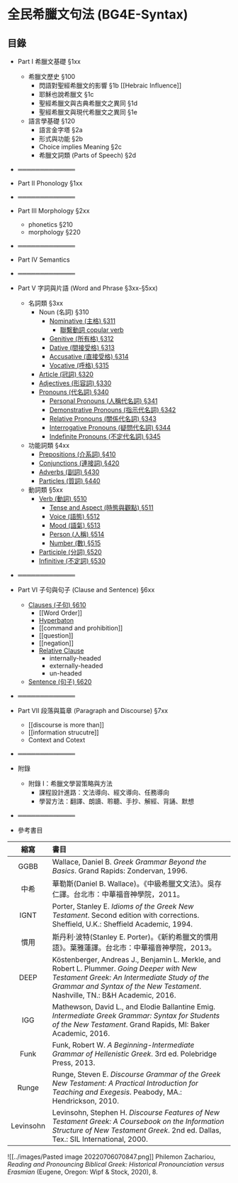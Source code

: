 # 全民希臘文句法 (BG4E-Syntax) 


## 目錄
- Part I 希臘文基礎 §1xx
	- 希臘文歷史 §100
		- 閃語對聖經希臘文的影響 §1b [[Hebraic Influence]]
		- 耶穌也說希臘文 §1c
		- 聖經希臘文與古典希臘文之異同 §1d
		- 聖經希臘文與現代希臘文之異同 §1e
	- 語言學基礎 §120
		- 語言金字塔 §2a
		- 形式與功能 §2b
		- Choice implies Meaning §2c
		- 希臘文詞類 (Parts of Speech) §2d
- ═════════════
- Part II Phonology §1xx
- ═════════════
- Part III Morphology §2xx
	- phonetics §210
	- morphology §220
- ═════════════
- Part IV Semantics
- ═════════════
- Part V 字詞與片語 (Word and Phrase §3xx-§5xx)
	- 名詞類 §3xx
		- Noun (名詞) §310
			- [Nominative (主格) §311](§311.md)
				- [聯繫動詞 copular verb](§311a.md)
			- [Genitive (所有格) §312](§312.md)
			- [Dative (間接受格) §313](§313.md)
			- [Accusative (直接受格) §314](§314.md)
			- [Vocative (呼格) §315](§315.md)
		- [Article (冠詞) §320](§320.md)
		- [Adjectives (形容詞) §330](§330.md)
		- [Pronouns (代名詞) §340](§340.md)
			- [Personal Pronouns (人稱代名詞) §341](§341.md)
			- [Demonstrative Pronouns (指示代名詞) §342](§342.md)
			- [Relative Pronouns (關係代名詞) §343](§343.md)
			- [Interrogative Pronouns (疑問代名詞) §344](§344.md)
			- [Indefinite Pronouns (不定代名詞) §345](§345.md)
	- 功能詞類 §4xx
		- [Prepositions (介系詞) §410](§410.md)
		- [Conjunctions (連接詞) §420](§420.md)
		- [Adverbs (副詞) §430](§430.md)
		- [Particles (質詞) §440](§440.md)
	- 動詞類 §5xx
		- [Verb (動詞) §510](§510.md)
			- [Tense and Aspect (時態與觀點) §511](§511.md)
			- [Voice (語態) §512](§512.md)
			- [Mood (語氣) §513](§513.md)
			- [Person (人稱) §514](§514.md)
			- [Number (數) §515](§515.md)
		- [Participle (分詞) §520](§520.md)
		- [Infinitive (不定詞) §530](§530.md)
- ═════════════

- Part VI 子句與句子 (Clause and Sentence) §6xx
	- [Clauses (子句) §610](§610.md)
		- [[Word Order]]
		- [Hyperbaton](Hyperbaton.md)
		- [[command and prohibition]]
		- [[question]]
		- [[negation]]
		- [Relative Clause](Relative%20Clause.md)
			- internally-headed
			- externally-headed
			- un-headed
	- [Sentence (句子) §620](§620.md)
- ═════════════
- Part VII 段落與篇章 (Paragraph and Discourse) §7xx
	- [[discourse is more than]]
	- [[information strucutre]]
	- Context and Cotext
- ═════════════
- 附錄
	- 附錄 I：希臘文學習策略與方法
		- 課程設計進路：文法導向、經文導向、任務導向
		- 學習方法：翻譯、朗讀、聆聽、手抄、解經、背誦、默想
- ═════════════
- 參考書目


| 縮寫 | 書目 |
|:---------:|:------------------------------------------------------------------------------------------------------------------------------------------------------------------------------------------------------------------------------ |
| GGBB | Wallace, Daniel B. <em>Greek Grammar Beyond the Basics</em>. Grand Rapids: Zondervan, 1996. |
| 中希 | 華勒斯(Daniel B. Wallace)。《中級希臘文文法》。吳存仁譯。台北市：中華福音神學院，2011。 |
| IGNT | Porter, Stanley E. <em>Idioms of the Greek New Testament</em>. Second edition with corrections. Sheffield, U.K.: Sheffield Academic, 1994. |
| 慣用 | 斯丹利‧波特(Stanley E. Porter)。《新約希臘文的慣用語》。葉雅蓮譯。台北市：中華福音神學院，2013。 |
| DEEP | Köstenberger, Andreas J., Benjamin L. Merkle, and Robert L. Plummer. <em>Going Deeper with New Testament Greek: An Intermediate Study of the Grammar and Syntax of the New Testament</em>. Nashville, TN.: B&H Academic, 2016. |
| IGG | Mathewson, David L., and Elodie Ballantine Emig. <em>Intermediate Greek Grammar: Syntax for Students of the New Testament</em>. Grand Rapids, MI: Baker Academic, 2016. |
| Funk | Funk, Robert W. <em>A Beginning-Intermediate Grammar of Hellenistic Greek</em>. 3rd ed. Polebridge Press, 2013. |
| Runge | Runge, Steven E. <em>Discourse Grammar of the Greek New Testament: A Practical Introduction for Teaching and Exegesis</em>. Peabody, MA.: Hendrickson, 2010. |
| Levinsohn | Levinsohn, Stephen H. <em>Discourse Features of New Testament Greek: A Coursebook on the Information Structure of New Testament Greek</em>. 2nd ed. Dallas, Tex.: SIL International, 2000. |




![[../images/Pasted image 20220706070847.png]]
Philemon Zachariou, _Reading and Pronouncing Biblical Greek: Historical Pronounciation versus Erasmian_ (Eugene, Oregon: Wipf & Stock, 2020), 8.

